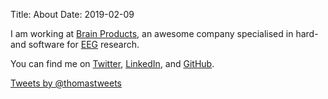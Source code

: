 Title: About
Date: 2019-02-09

I am working at [Brain Products](https://www.brainproducts.com/), an awesome company specialised in hard- and software for [EEG](https://en.wikipedia.org/wiki/Electroencephalography) research.

You can find me on [Twitter](https://twitter.com/thomastweets), [LinkedIn](https://www.linkedin.com/in/thomasemmerling), and [GitHub](https://github.com/thomastweets).

<a class="twitter-timeline" data-dnt="true" href="https://twitter.com/thomastweets" data-widget-id="613782502944149505">Tweets by @thomastweets</a>
<script>!function(d,s,id){var js,fjs=d.getElementsByTagName(s)[0],p=/^http:/.test(d.location)?'http':'https';if(!d.getElementById(id)){js=d.createElement(s);js.id=id;js.src=p+"://platform.twitter.com/widgets.js";fjs.parentNode.insertBefore(js,fjs);}}(document,"script","twitter-wjs");</script>
